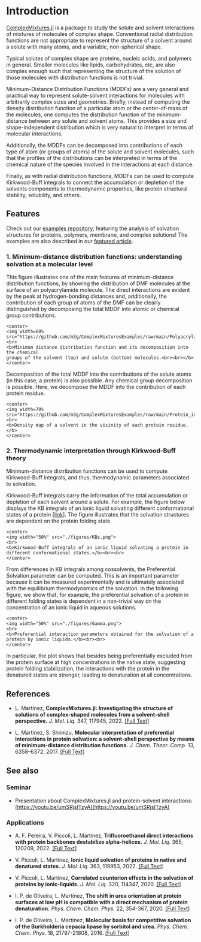 # Introduction

[ComplexMixtures.jl](https://github.com/m3g/ComplexMixtures.jl) is a package to study the solute and solvent interactions of
mixtures of molecules of complex shape. Conventional radial distribution
functions are not appropriate to represent the structure of a solvent
around a solute with many atoms, and a variable, non-spherical shape.     

Typical solutes of complex shape are proteins, nucleic acids, and
polymers in general. Smaller molecules like lipids, carbohydrates, etc,
are also complex enough such that representing the structure of the
solution of those molecules with distribution functions is not trivial.

Minimum-Distance Distribution Functions (MDDFs) are a very general and
practical way to represent solute-solvent interactions for molecules
with arbitrarily complex sizes and geometries. Briefly, instead of
computing the density distribution function of a particular atom or the
center-of-mass of the molecules, one computes the distribution function
of the minimum-distance between any solute and solvent atoms. This
provides a size and shape-independent distribution which is very natural
to interpret in terms of molecular interactions.   

Additionally, the MDDFs can be decomposed into contributions of each
type of atom (or groups of atoms) of the solute and solvent molecules,
such that the profiles of the distributions can be interpreted in terms
of the chemical nature of the species involved in the interactions at
each distance.   

Finally, as with radial distribution functions, MDDFs can be used to
compute Kirkwood-Buff integrals to connect the accumulation or depletion
of the solvents components to thermodynamic properties, like protein
structural stability, solubility, and others.

## Features

Check out our [examples repository](https://github.com/m3g/ComplexMixturesExamples), featuring the analysis of solvation structures for proteins, polymers, membrane, and complex solutions! The examples are also described in our [featured article](https://doi.org/10.1016/j.molliq.2021.117945).

### 1. Minimum-distance distribution functions: understanding solvation at a molecular level

This figure illustrates one of the main features of minimum-distance distribution functions, by showing the distribution of DMF molecules at the surface of an polyacrylamide molecule. The direct interactions are evident by the peak at hydrogen-bonding distances and, additionally, the contribution of each group of atoms of the DMF can be clearly distinguished by decomposing the total MDDF into atomic or chemical group contributions. 

```@raw html
<center>
<img width=60% src="https://github.com/m3g/ComplexMixturesExamples/raw/main/Polyacrylamide_in_DMF/results/mddf_groups.png">
<br>
<b>Minimum distance distribution function and its decomposition into the chemical
groups of the solvent (top) and solute (bottom) molecules.<br><br></b> 
</center>
```

Decomposition of the total MDDF into the contributions of the solute atoms (in this case, a protein) is also possible. Any chemical group decomposition is possible. Here, we decompose the MDDF into the contribution of each protein residue. 

```@raw html
<center>
<img width=70% src="https://github.com/m3g/ComplexMixturesExamples/raw/main/Protein_in_Glycerol/Density2D/density2D.png">
<br>
<b>Density map of a solvent in the vicinity of each protein residue.</b> 
</center>
```

### 2. Thermodynamic interpretation through Kirkwood-Buff theory

Minimum-distance distribution functions can be used to compute Kirkwood-Buff integrals, and thus, thermodynamic parameters associated to solvation. 

Kirkwood-Buff integrals carry the information of the total accumulation or depletion of each solvent around a solute. For example, the figure below displays the KB integrals of an ionic liquid solvating different conformational states of a protein [[link]](https://www.sciencedirect.com/science/article/pii/S016773222201491X?via%3Dihub). The figure illustrates that the solvation structures are dependent on the protein folding state. 

```@raw html
<center>
<img width="50%" src="./figures/KBs.png">
<br>
<b>Kirkwood-Buff integrals of an ionic liquid solvating a protein in different conformational states.</b><br><br> 
</center>
```

From differences in KB integrals among cossolvents, the Preferential Solvation parameter can be computed. This is an important parameter because it can be measured experimentally and is ultimately associated with the equilibrium thermodynamics of the solvation. In the following figure, we show that, for example, the preferential solvation of a protein in different folding states is dependent in a non-trivial way on the concentration of an ionic liquid in aqueous solutions. 

```@raw html
<center>
<img width="50%" src="./figures/Gamma.png">
<br>
<b>Preferential interaction parameters obtained for the solvation of a protein by ionic liquids.</b><br><br>
</center>
```

In particular, the plot shows that besides being preferentially excluded from the protein surface at high concentrations in the native state, suggesting protein folding stabilization, the interactions with the protein in the denatured states are stronger, leading to denaturation at all concentrations. 


## References

* L. Martínez, **ComplexMixtures.jl: Investigating the structure of solutions of complex-shaped molecules from a solvent-shell perspective.** *J. Mol. Liq.* 347, 117945, 2022. [[Full Text]](https://doi.org/10.1016/j.molliq.2021.117945)

* L. Martínez, S. Shimizu, **Molecular interpretation of preferential interactions in protein solvation: a solvent-shell perspective by means of minimum-distance distribution functions.** *J. Chem. Theor.  Comp.* 13, 6358–6372, 2017. [[Full Text]](http://pubs.acs.org/doi/abs/10.1021/acs.jctc.7b00599)

## See also

### Seminar

* Presentation about ComplexMixtures.jl and protein-solvent interactions: [https://youtu.be/umSRjsITzyA](https://youtu.be/umSRjsITzyA)

### Applications

* A. F. Pereira, V. Piccoli, L. Martínez, **Trifluoroethanol direct interactions with protein backbones destabilize alpha-helices.** 
  *J. Mol. Liq.* 365, 120209, 2022. [[Full Text]](https://doi.org/10.1016/j.molliq.2022.120209)

* V. Piccoli, L. Martínez, **Ionic liquid solvation of proteins in native and denatured states.** 
  *J. Mol. Liq.* 363, 119953, 2022. [[Full Text]](http://dx.doi.org/10.1016/j.molliq.2022.119953)

* V. Piccoli, L. Martínez, **Correlated counterion effects in the solvation of proteins by ionic-liquids.** *J. Mol. Liq.* 320, 114347, 2020.
  [[Full Text]](https://doi.org/10.1016/j.molliq.2020.114347)

* I. P. de Oliveira, L. Martínez, **The shift in urea orientation at protein surfaces at low pH is compatible with a direct mechanism of protein denaturation.** *Phys. Chem. Chem. Phys.* 22, 354-367, 2020.
  [[Full Text]](https://pubs.rsc.org/en/content/articlelanding/2019/CP/C9CP05196A#!divAbstract)

* I. P. de Oliveira, L. Martínez, **Molecular basis for competitive solvation of the Burkholderia cepacia lipase by sorbitol and urea.**
  *Phys. Chem. Chem. Phys.* 18, 21797-21808, 2016.
  [[Full Text]](https://pubs.rsc.org/en/content/articlelanding/2016/cp/c6cp01789d#!divAbstract)


